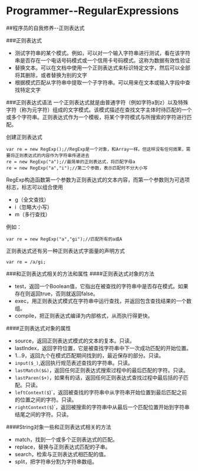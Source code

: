# Programmer--RegularExpressions

##程序员的自我修养--正则表达式

###正则表达式

* 测试字符串的某个模式。例如，可以对一个输入字符串进行测试，看在该字符串是否存在一个电话号码模式或一个信用卡号码模式。这称为数据有效性验证 
* 替换文本。可以在文档中使用一个正则表达式来标识特定文字，然后可以全部将其删除，或者替换为别的文字 
* 根据模式匹配从字符串中提取一个子字符串。可以用来在文本或输入字段中查找特定文字 

###正则表达式语法
一个正则表达式就是由普通字符（例如字符a到z）以及特殊字符（称为元字符）组成的文字模式。该模式描述在查找文字主体时待匹配的一个或多个字符串。正则表达式作为一个模板，将某个字符模式与所搜索的字符进行匹配。

创建正则表达式

    var re = new RegExp();//RegExp是一个对象，和Array一样。但这样没有任何效果，需要将正则表达式的内容作为字符串传递进去
    re = new RegExp("a");//最简单的正则表达式，将匹配字母a
    re = new RegExp("a","i");//第二个参数，表示匹配时不分大小写
    
RegExp构造函数第一个参数为正则表达式的文本内容，而第一个参数则为可选项标志，标志可以组合使用

* g（全文查找）
* i（忽略大小写）
* m（多行查找）

例如：

    var re = new RegExp("a","gi");//匹配所有的a或A

正则表达式还有另一种正则表达式字面量的声明方式

    var re = /a/gi;

###和正则表达式相关的方法和属性
####正则表达式对象的方法

* test，返回一个Boolean值，它指出在被查找的字符串中是否存在模式。如果存在则返回true，否则就返回false。
* exec，用正则表达式模式在字符串中运行查找，并返回包含查找结果的一个数组。
* compile，把正则表达式编译为内部格式，从而执行得更快。

####正则表达式对象的属性

* source，返回正则表达式模式的文本的复本。只读。
* lastIndex，返回字符位置，它是被查找字符串中下一次成功匹配的开始位置。
* 1...9，返回九个在模式匹配期间找到的，最近保存的部分。只读。
* `input($_)`,返回执行规范表述查找的字符串。只读。
* `lastMatch($&)`，返回任何正则表达式搜索过程中的最后匹配的字符。只读。
* `lastParen($+)`，如果有的话，返回任何正则表达式查找过程中最后括的子匹配。只读。
* `leftContext($`)`，返回被查找的字符串中从字符串开始位置到最后匹配之前的位置之间的字符。只读。
* `rightContext($`)`，返回被搜索的字符串中从最后一个匹配位置开始到字符串结尾之间的字符。只读。

####String对象一些和正则表达式相关的方法

* match，找到一个或多个正则表达式的匹配。
* replace，替换与正则表达式匹配的子串。
* search，检索与正则表达式相匹配的值。
* split，把字符串分割为字符串数组。

